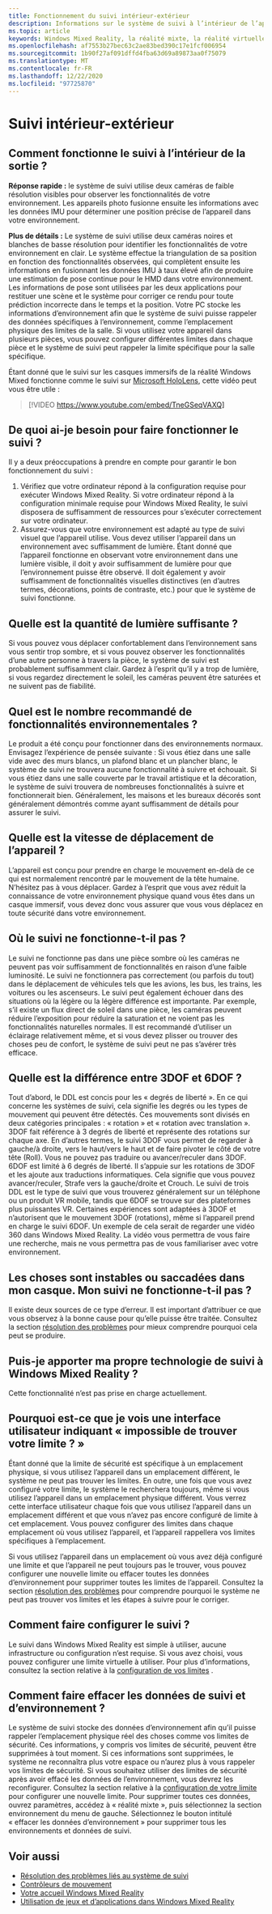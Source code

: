 ```yaml
---
title: Fonctionnement du suivi intérieur-extérieur
description: Informations sur le système de suivi à l’intérieur de l’appareil photo, utilisé dans les casques de Windows Mixed Reality.
ms.topic: article
keywords: Windows Mixed Reality, la réalité mixte, la réalité virtuelle, VR, MR, Inside-Out, Inside Out, Tracking, Camera
ms.openlocfilehash: af7553b27bec63c2ae83bed390c17e1fcf006954
ms.sourcegitcommit: 1b90f27af091dffd4fba63d69a89873aa0f75079
ms.translationtype: MT
ms.contentlocale: fr-FR
ms.lasthandoff: 12/22/2020
ms.locfileid: "97725870"
---
```

# <a name="inside-out-tracking"></a>Suivi intérieur-extérieur

## <a name="how-does-inside-out-tracking-work"></a>Comment fonctionne le suivi à l’intérieur de la sortie ?

**Réponse rapide :** le système de suivi utilise deux caméras de faible résolution visibles pour observer les fonctionnalités de votre environnement. Les appareils photo fusionne ensuite les informations avec les données IMU pour déterminer une position précise de l’appareil dans votre environnement.

**Plus de détails :** Le système de suivi utilise deux caméras noires et blanches de basse résolution pour identifier les fonctionnalités de votre environnement en clair. Le système effectue la triangulation de sa position en fonction des fonctionnalités observées, qui complètent ensuite les informations en fusionnant les données IMU à taux élevé afin de produire une estimation de pose continue pour le HMD dans votre environnement. Les informations de pose sont utilisées par les deux applications pour restituer une scène et le système pour corriger ce rendu pour toute prédiction incorrecte dans le temps et la position. Votre PC stocke les informations d’environnement afin que le système de suivi puisse rappeler des données spécifiques à l’environnement, comme l’emplacement physique des limites de la salle. Si vous utilisez votre appareil dans plusieurs pièces, vous pouvez configurer différentes limites dans chaque pièce et le système de suivi peut rappeler la limite spécifique pour la salle spécifique.

Étant donné que le suivi sur les casques immersifs de la réalité Windows Mixed fonctionne comme le suivi sur [Microsoft HoloLens](https://www.microsoft.com/en-us/hololens), cette vidéo peut vous être utile :

>[!VIDEO https://www.youtube.com/embed/TneGSeqVAXQ]

## <a name="what-do-i-need-to-make-tracking-work-well"></a>De quoi ai-je besoin pour faire fonctionner le suivi ?

Il y a deux préoccupations à prendre en compte pour garantir le bon fonctionnement du suivi :
1. Vérifiez que votre ordinateur répond à la configuration requise pour exécuter Windows Mixed Reality. Si votre ordinateur répond à la configuration minimale requise pour Windows Mixed Reality, le suivi disposera de suffisamment de ressources pour s’exécuter correctement sur votre ordinateur.
2. Assurez-vous que votre environnement est adapté au type de suivi visuel que l’appareil utilise. Vous devez utiliser l’appareil dans un environnement avec suffisamment de lumière. Étant donné que l’appareil fonctionne en observant votre environnement dans une lumière visible, il doit y avoir suffisamment de lumière pour que l’environnement puisse être observé. Il doit également y avoir suffisamment de fonctionnalités visuelles distinctives (en d’autres termes, décorations, points de contraste, etc.) pour que le système de suivi fonctionne.

## <a name="how-much-light-is-enough-light"></a>Quelle est la quantité de lumière suffisante ?

Si vous pouvez vous déplacer confortablement dans l’environnement sans vous sentir trop sombre, et si vous pouvez observer les fonctionnalités d’une autre personne à travers la pièce, le système de suivi est probablement suffisamment clair. Gardez à l’esprit qu’il y a trop de lumière, si vous regardez directement le soleil, les caméras peuvent être saturées et ne suivent pas de fiabilité. 

## <a name="what-is-the-recommended-number-of-environmental-features"></a>Quel est le nombre recommandé de fonctionnalités environnementales ?

Le produit a été conçu pour fonctionner dans des environnements normaux. Envisagez l’expérience de pensée suivante : Si vous étiez dans une salle vide avec des murs blancs, un plafond blanc et un plancher blanc, le système de suivi ne trouvera aucune fonctionnalité à suivre et échouait. Si vous étiez dans une salle couverte par le travail artistique et la décoration, le système de suivi trouvera de nombreuses fonctionnalités à suivre et fonctionnerait bien. Généralement, les maisons et les bureaux décorés sont généralement démontrés comme ayant suffisamment de détails pour assurer le suivi.

## <a name="how-fast-can-i-move-with-the-device"></a>Quelle est la vitesse de déplacement de l’appareil ?

L’appareil est conçu pour prendre en charge le mouvement en-delà de ce qui est normalement rencontré par le mouvement de la tête humaine. N’hésitez pas à vous déplacer. Gardez à l’esprit que vous avez réduit la connaissance de votre environnement physique quand vous êtes dans un casque immersif, vous devez donc vous assurer que vous vous déplacez en toute sécurité dans votre environnement.

## <a name="where-will-tracking-not-work"></a>Où le suivi ne fonctionne-t-il pas ?

Le suivi ne fonctionne pas dans une pièce sombre où les caméras ne peuvent pas voir suffisamment de fonctionnalités en raison d’une faible luminosité. Le suivi ne fonctionnera pas correctement (ou parfois du tout) dans le déplacement de véhicules tels que les avions, les bus, les trains, les voitures ou les ascenseurs. Le suivi peut également échouer dans des situations où la légère ou la légère différence est importante. Par exemple, s’il existe un flux direct de soleil dans une pièce, les caméras peuvent réduire l’exposition pour réduire la saturation et ne voient pas les fonctionnalités naturelles normales. Il est recommandé d’utiliser un éclairage relativement même, et si vous devez plisser ou trouver des choses peu de confort, le système de suivi peut ne pas s’avérer très efficace. 

## <a name="what-is-the-difference-between-3dof-and-6dof"></a>Quelle est la différence entre 3DOF et 6DOF ?

Tout d’abord, le DDL est concis pour les « degrés de liberté ». En ce qui concerne les systèmes de suivi, cela signifie les degrés ou les types de mouvement qui peuvent être détectés. Ces mouvements sont divisés en deux catégories principales : « rotation » et « rotation avec translation ». 3DOF fait référence à 3 degrés de liberté et représente des rotations sur chaque axe. En d’autres termes, le suivi 3DOF vous permet de regarder à gauche/à droite, vers le haut/vers le haut et de faire pivoter le côté de votre tête (Roll). Vous ne pouvez pas traduire ou avancer/reculer dans 3DOF. 6DOF est limité à 6 degrés de liberté. Il s’appuie sur les rotations de 3DOF et les ajoute aux traductions informatiques. Cela signifie que vous pouvez avancer/reculer, Strafe vers la gauche/droite et Crouch. Le suivi de trois DDL est le type de suivi que vous trouverez généralement sur un téléphone ou un produit VR mobile, tandis que 6DOF se trouve sur des plateformes plus puissantes VR. Certaines expériences sont adaptées à 3DOF et n’autorisent que le mouvement 3DOF (rotations), même si l’appareil prend en charge le suivi 6DOF. Un exemple de cela serait de regarder une vidéo 360 dans Windows Mixed Reality. La vidéo vous permettra de vous faire une recherche, mais ne vous permettra pas de vous familiariser avec votre environnement.

## <a name="things-are-jittering-or-stuttering-in-my-headset-is-my-tracking-not-working"></a>Les choses sont instables ou saccadées dans mon casque. Mon suivi ne fonctionne-t-il pas ?

Il existe deux sources de ce type d’erreur. Il est important d’attribuer ce que vous observez à la bonne cause pour qu’elle puisse être traitée. Consultez la section [résolution des problèmes](tracking.md) pour mieux comprendre pourquoi cela peut se produire.

## <a name="can-i-bring-my-own-tracking-technology-to-windows-mixed-reality"></a>Puis-je apporter ma propre technologie de suivi à Windows Mixed Reality ?

Cette fonctionnalité n’est pas prise en charge actuellement.

## <a name="why-do-i-see-ui-that-says-cant-find-your-boundary"></a>Pourquoi est-ce que je vois une interface utilisateur indiquant « impossible de trouver votre limite ? »

Étant donné que la limite de sécurité est spécifique à un emplacement physique, si vous utilisez l’appareil dans un emplacement différent, le système ne peut pas trouver les limites. En outre, une fois que vous avez configuré votre limite, le système le recherchera toujours, même si vous utilisez l’appareil dans un emplacement physique différent. Vous verrez cette interface utilisateur chaque fois que vous utilisez l’appareil dans un emplacement différent et que vous n’avez pas encore configuré de limite à cet emplacement. Vous pouvez configurer des limites dans chaque emplacement où vous utilisez l’appareil, et l’appareil rappellera vos limites spécifiques à l’emplacement.

Si vous utilisez l’appareil dans un emplacement où vous avez déjà configuré une limite et que l’appareil ne peut toujours pas le trouver, vous pouvez configurer une nouvelle limite ou effacer toutes les données d’environnement pour supprimer toutes les limites de l’appareil. Consultez la section [résolution des problèmes](tracking.md) pour comprendre pourquoi le système ne peut pas trouver vos limites et les étapes à suivre pour le corriger.

## <a name="how-do-i-set-up-tracking"></a>Comment faire configurer le suivi ?

Le suivi dans Windows Mixed Reality est simple à utiliser, aucune infrastructure ou configuration n’est requise. Si vous avez choisi, vous pouvez configurer une limite virtuelle à utiliser. Pour plus d’informations, consultez la section relative à la [configuration de vos limites](set-up-windows-mixed-reality.md#set-up-your-room-boundary) .

## <a name="how-do-i-clear-tracking-and-environment-data"></a>Comment faire effacer les données de suivi et d’environnement ?

Le système de suivi stocke des données d’environnement afin qu’il puisse rappeler l’emplacement physique réel des choses comme vos limites de sécurité. Ces informations, y compris vos limites de sécurité, peuvent être supprimées à tout moment. Si ces informations sont supprimées, le système ne reconnaîtra plus votre espace ou n’aurez plus à vous rappeler vos limites de sécurité. Si vous souhaitez utiliser des limites de sécurité après avoir effacé les données de l’environnement, vous devrez les reconfigurer. Consultez la section relative à la [configuration de votre limite](set-up-windows-mixed-reality.md#set-up-your-room-boundary) pour configurer une nouvelle limite. Pour supprimer toutes ces données, ouvrez paramètres, accédez à « réalité mixte », puis sélectionnez la section environnement du menu de gauche. Sélectionnez le bouton intitulé « effacer les données d’environnement » pour supprimer tous les environnements et données de suivi.

## <a name="see-also"></a>Voir aussi
* [Résolution des problèmes liés au système de suivi](tracking.md)
* [Contrôleurs de mouvement](controllers-in-wmr.md)
* [Votre accueil Windows Mixed Reality](your-mixed-reality-home.md)
* [Utilisation de jeux et d’applications dans Windows Mixed Reality](using-games-and-apps-in-windows-mixed-reality.md)
